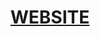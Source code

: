 <div align="center">
  <h1><a href="https://surgamingoninsulin.github.io/Radio-Station-FM/">WEBSITE</a></h1>
</div>
